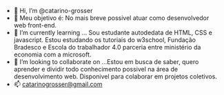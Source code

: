 - 👋 Hi, I’m @catarino-grosser
- 👀 Meu objetivo é: No mais breve possivel atuar como desenvolvedor web front-end.
- 🌱 I’m currently learning ... Sou estudante autodedata de HTML, CSS e javascript. Estou estudando os tutoriais do w3school, Fundação Bradesco e Escola do trabalhador 4.0 parceria entre ministério da economia com a microsoft.
- 💞️ I’m looking to collaborate on ...Estou em busca de saber, quero aprender e dividir todo conhecimento possivel na área de desenvolvimento web. Disponivel para colaborar em projetos coletivos.
- 📫 catarinogrosser@gmail.com

<!---
catarino-grosser/catarino-grosser is a ✨ special ✨ repository because its `README.md` (this file) appears on your GitHub profile.
You can click the Preview link to take a look at your changes.
--->
